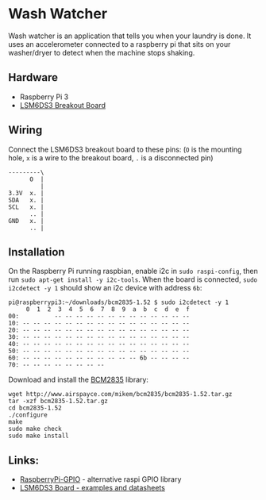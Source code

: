 # Wash Watcher
Wash watcher is an application that tells you when your laundry is done.  It uses an accelerometer connected to a raspberry pi that sits on your washer/dryer to detect when the machine stops shaking.

## Hardware

* Raspberry Pi 3
* [LSM6DS3 Breakout Board](https://www.sparkfun.com/products/13339)

## Wiring
Connect the LSM6DS3 breakout board to these pins: (`O` is the mounting hole, `x` is a wire to the breakout board, `.` is a disconnected pin) 

```
---------\
      O  |
         |
3.3V  x. |
SDA   x. |
SCL   x. |
      .. |
GND   x. |
      .. |
```

## Installation
On the Raspberry Pi running raspbian, enable i2c in `sudo raspi-config`, then run `sudo apt-get install -y i2c-tools`.  When the board is connected, `sudo i2cdetect -y 1` should show an i2c device with address `6b`:
 
```
pi@raspberrypi3:~/downloads/bcm2835-1.52 $ sudo i2cdetect -y 1
     0  1  2  3  4  5  6  7  8  9  a  b  c  d  e  f
00:          -- -- -- -- -- -- -- -- -- -- -- -- --
10: -- -- -- -- -- -- -- -- -- -- -- -- -- -- -- --
20: -- -- -- -- -- -- -- -- -- -- -- -- -- -- -- --
30: -- -- -- -- -- -- -- -- -- -- -- -- -- -- -- --
40: -- -- -- -- -- -- -- -- -- -- -- -- -- -- -- --
50: -- -- -- -- -- -- -- -- -- -- -- -- -- -- -- --
60: -- -- -- -- -- -- -- -- -- -- -- 6b -- -- -- --
70: -- -- -- -- -- -- -- --
```

Download and install the [BCM2835](http://www.airspayce.com/mikem/bcm2835) library:

```
wget http://www.airspayce.com/mikem/bcm2835/bcm2835-1.52.tar.gz
tar -xzf bcm2835-1.52.tar.gz
cd bcm2835-1.52
./configure
make
sudo make check
sudo make install
```

## Links:
* [RaspberryPi-GPIO](https://github.com/alanbarr/RaspberryPi-GPIO) - alternative raspi GPIO library
* [LSM6DS3 Board - examples and datasheets](https://www.sparkfun.com/products/13339)